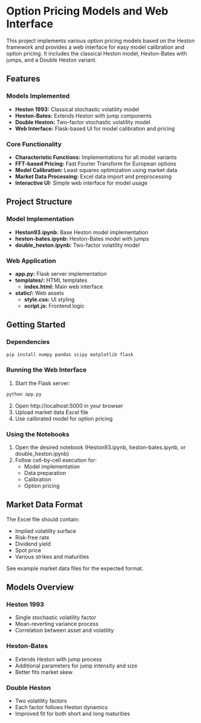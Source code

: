 # Option Pricing Models and Web Interface

This project implements various option pricing models based on the Heston framework and provides a web interface for easy model calibration and option pricing. It includes the classical Heston model, Heston-Bates with jumps, and a Double Heston variant.

## Features

### Models Implemented
- **Heston 1993:** Classical stochastic volatility model 
- **Heston-Bates:** Extends Heston with jump components
- **Double Heston:** Two-factor stochastic volatility model
- **Web Interface:** Flask-based UI for model calibration and pricing

### Core Functionality
- **Characteristic Functions:** Implementations for all model variants
- **FFT-based Pricing:** Fast Fourier Transform for European options
- **Model Calibration:** Least squares optimization using market data
- **Market Data Processing:** Excel data import and preprocessing
- **Interactive UI:** Simple web interface for model usage

## Project Structure

### Model Implementation
- **Heston93.ipynb:** Base Heston model implementation
- **heston-bates.ipynb:** Heston-Bates model with jumps
- **double_heston.ipynb:** Two-factor volatility model

### Web Application
- **app.py:** Flask server implementation
- **templates/:** HTML templates
  - **index.html:** Main web interface
- **static/:** Web assets
  - **style.css:** UI styling
  - **script.js:** Frontend logic

## Getting Started

### Dependencies
```bash
pip install numpy pandas scipy matplotlib flask
```

### Running the Web Interface
1. Start the Flask server:
```bash
python app.py
```
2. Open http://localhost:5000 in your browser
3. Upload market data Excel file
4. Use calibrated model for option pricing

### Using the Notebooks
1. Open the desired notebook (Heston93.ipynb, heston-bates.ipynb, or double_heston.ipynb)
2. Follow cell-by-cell execution for:
   - Model implementation
   - Data preparation
   - Calibration
   - Option pricing

## Market Data Format

The Excel file should contain:
- Implied volatility surface
- Risk-free rate
- Dividend yield
- Spot price
- Various strikes and maturities

See example market data files for the expected format.

## Models Overview

### Heston 1993
- Single stochastic volatility factor
- Mean-reverting variance process
- Correlation between asset and volatility

### Heston-Bates
- Extends Heston with jump process
- Additional parameters for jump intensity and size
- Better fits market skew

### Double Heston
- Two volatility factors
- Each factor follows Heston dynamics
- Improved fit for both short and long maturities
